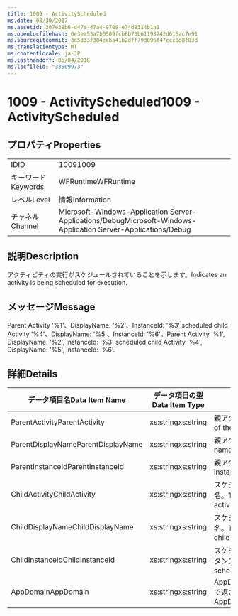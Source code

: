 ```yaml
---
title: 1009 - ActivityScheduled
ms.date: 03/30/2017
ms.assetid: 307e38b6-d47e-47a4-9708-e74d8314b1a1
ms.openlocfilehash: 0e3ea53a7b0509fcb8b73b61193742d615ac7e91
ms.sourcegitcommit: 3d5d33f384eeba41b2dff79d096f47ccc8d8f03d
ms.translationtype: MT
ms.contentlocale: ja-JP
ms.lasthandoff: 05/04/2018
ms.locfileid: "33509973"
---
```

# <a name="1009---activityscheduled"></a><span data-ttu-id="b7f46-102">1009 - ActivityScheduled</span><span class="sxs-lookup"><span data-stu-id="b7f46-102">1009 - ActivityScheduled</span></span>
## <a name="properties"></a><span data-ttu-id="b7f46-103">プロパティ</span><span class="sxs-lookup"><span data-stu-id="b7f46-103">Properties</span></span>  
  
|||  
|-|-|  
|<span data-ttu-id="b7f46-104">ID</span><span class="sxs-lookup"><span data-stu-id="b7f46-104">ID</span></span>|<span data-ttu-id="b7f46-105">1009</span><span class="sxs-lookup"><span data-stu-id="b7f46-105">1009</span></span>|  
|<span data-ttu-id="b7f46-106">キーワード</span><span class="sxs-lookup"><span data-stu-id="b7f46-106">Keywords</span></span>|<span data-ttu-id="b7f46-107">WFRuntime</span><span class="sxs-lookup"><span data-stu-id="b7f46-107">WFRuntime</span></span>|  
|<span data-ttu-id="b7f46-108">レベル</span><span class="sxs-lookup"><span data-stu-id="b7f46-108">Level</span></span>|<span data-ttu-id="b7f46-109">情報</span><span class="sxs-lookup"><span data-stu-id="b7f46-109">Information</span></span>|  
|<span data-ttu-id="b7f46-110">チャネル</span><span class="sxs-lookup"><span data-stu-id="b7f46-110">Channel</span></span>|<span data-ttu-id="b7f46-111">Microsoft-Windows-Application Server-Applications/Debug</span><span class="sxs-lookup"><span data-stu-id="b7f46-111">Microsoft-Windows-Application Server-Applications/Debug</span></span>|  
  
## <a name="description"></a><span data-ttu-id="b7f46-112">説明</span><span class="sxs-lookup"><span data-stu-id="b7f46-112">Description</span></span>  
 <span data-ttu-id="b7f46-113">アクティビティの実行がスケジュールされていることを示します。</span><span class="sxs-lookup"><span data-stu-id="b7f46-113">Indicates an activity is being scheduled for execution.</span></span>  
  
## <a name="message"></a><span data-ttu-id="b7f46-114">メッセージ</span><span class="sxs-lookup"><span data-stu-id="b7f46-114">Message</span></span>  
 <span data-ttu-id="b7f46-115">Parent Activity '%1'、DisplayName: '%2'、InstanceId: '%3' scheduled child Activity '%4'、DisplayName: '%5'、InstanceId: '%6'。</span><span class="sxs-lookup"><span data-stu-id="b7f46-115">Parent Activity '%1', DisplayName: '%2', InstanceId: '%3' scheduled child Activity '%4', DisplayName: '%5', InstanceId: '%6'.</span></span>  
  
## <a name="details"></a><span data-ttu-id="b7f46-116">詳細</span><span class="sxs-lookup"><span data-stu-id="b7f46-116">Details</span></span>  
  
|<span data-ttu-id="b7f46-117">データ項目名</span><span class="sxs-lookup"><span data-stu-id="b7f46-117">Data Item Name</span></span>|<span data-ttu-id="b7f46-118">データ項目の型</span><span class="sxs-lookup"><span data-stu-id="b7f46-118">Data Item Type</span></span>|<span data-ttu-id="b7f46-119">説明</span><span class="sxs-lookup"><span data-stu-id="b7f46-119">Description</span></span>|  
|--------------------|--------------------|-----------------|  
|<span data-ttu-id="b7f46-120">ParentActivity</span><span class="sxs-lookup"><span data-stu-id="b7f46-120">ParentActivity</span></span>|<span data-ttu-id="b7f46-121">xs:string</span><span class="sxs-lookup"><span data-stu-id="b7f46-121">xs:string</span></span>|<span data-ttu-id="b7f46-122">親アクティビティの型名。</span><span class="sxs-lookup"><span data-stu-id="b7f46-122">The type name of the parent activity.</span></span>|  
|<span data-ttu-id="b7f46-123">ParentDisplayName</span><span class="sxs-lookup"><span data-stu-id="b7f46-123">ParentDisplayName</span></span>|<span data-ttu-id="b7f46-124">xs:string</span><span class="sxs-lookup"><span data-stu-id="b7f46-124">xs:string</span></span>|<span data-ttu-id="b7f46-125">親アクティビティの表示名。</span><span class="sxs-lookup"><span data-stu-id="b7f46-125">The display name of the parent activity.</span></span>|  
|<span data-ttu-id="b7f46-126">ParentInstanceId</span><span class="sxs-lookup"><span data-stu-id="b7f46-126">ParentInstanceId</span></span>|<span data-ttu-id="b7f46-127">xs:string</span><span class="sxs-lookup"><span data-stu-id="b7f46-127">xs:string</span></span>|<span data-ttu-id="b7f46-128">親アクティビティのインスタンス ID。</span><span class="sxs-lookup"><span data-stu-id="b7f46-128">The instance id of the parent activity.</span></span>|  
|<span data-ttu-id="b7f46-129">ChildActivity</span><span class="sxs-lookup"><span data-stu-id="b7f46-129">ChildActivity</span></span>|<span data-ttu-id="b7f46-130">xs:string</span><span class="sxs-lookup"><span data-stu-id="b7f46-130">xs:string</span></span>|<span data-ttu-id="b7f46-131">スケジュール済みの子アクティビティの型名。</span><span class="sxs-lookup"><span data-stu-id="b7f46-131">The type name of the scheduled child activity.</span></span>|  
|<span data-ttu-id="b7f46-132">ChildDisplayName</span><span class="sxs-lookup"><span data-stu-id="b7f46-132">ChildDisplayName</span></span>|<span data-ttu-id="b7f46-133">xs:string</span><span class="sxs-lookup"><span data-stu-id="b7f46-133">xs:string</span></span>|<span data-ttu-id="b7f46-134">スケジュール済みの子アクティビティの表示名。</span><span class="sxs-lookup"><span data-stu-id="b7f46-134">The display name of the scheduled child activity.</span></span>|  
|<span data-ttu-id="b7f46-135">ChildInstanceId</span><span class="sxs-lookup"><span data-stu-id="b7f46-135">ChildInstanceId</span></span>|<span data-ttu-id="b7f46-136">xs:string</span><span class="sxs-lookup"><span data-stu-id="b7f46-136">xs:string</span></span>|<span data-ttu-id="b7f46-137">スケジュール済み子アクティビティのインスタンス ID。</span><span class="sxs-lookup"><span data-stu-id="b7f46-137">The instance id of the scheduled child activity.</span></span>|  
|<span data-ttu-id="b7f46-138">AppDomain</span><span class="sxs-lookup"><span data-stu-id="b7f46-138">AppDomain</span></span>|<span data-ttu-id="b7f46-139">xs:string</span><span class="sxs-lookup"><span data-stu-id="b7f46-139">xs:string</span></span>|<span data-ttu-id="b7f46-140">AppDomain.CurrentDomain.FriendlyName で返される文字列。</span><span class="sxs-lookup"><span data-stu-id="b7f46-140">The string returned by AppDomain.CurrentDomain.FriendlyName.</span></span>|
